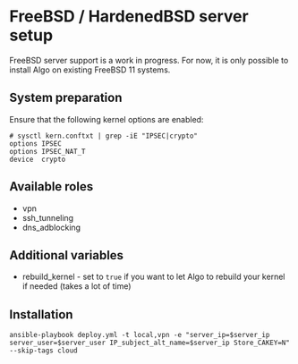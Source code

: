# FreeBSD / HardenedBSD server setup

FreeBSD server support is a work in progress. For now, it is only possible to install Algo on existing FreeBSD 11 systems.

## System preparation

Ensure that the following kernel options are enabled:

```
# sysctl kern.conftxt | grep -iE "IPSEC|crypto"
options	IPSEC
options IPSEC_NAT_T
device	crypto
```

## Available roles

* vpn
* ssh_tunneling
* dns_adblocking

## Additional variables

* rebuild_kernel - set to `true` if you want to let Algo to rebuild your kernel if needed (takes a lot of time)

## Installation

```shell
ansible-playbook deploy.yml -t local,vpn -e "server_ip=$server_ip server_user=$server_user IP_subject_alt_name=$server_ip Store_CAKEY=N" --skip-tags cloud
```
